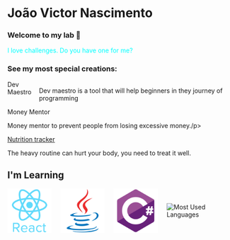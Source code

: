 # João Victor Nascimento

### Welcome to my lab 🔬
<p style="color: cyan;">I love challenges. Do you have one for me?</p>

### See my most special creations:

<div display: flex; flex-direction: column;>
  
  <div style="display: flex;  flex-direction: row;">
  <a  style=" text-decoration: none" href="https://github.com/Vitor45QW/dev-maestro">Dev Maestro</a>
    <p>Dev maestro is a tool that will help beginners in they journey of programming</p>
  </div>
    
  <div>
  <a style=" text-decoration: none; " href="https://github.com/Vitor45QW/Money-Mentor">Money Mentor</a>
    <p>Money mentor to prevent people from losing excessive money./p>
  </div>
    
  <div>
  <a href="https://github.com/Vitor45QW/Nutrition-tracker">Nutrition tracker</a>
    <p>The heavy routine can hurt your body, you need to treat it well.</p>
  </div>
  
</div>





## I'm Learning

<div style="display: flex; justify-content: space-between; align-items: center; gap: 20px;">

  <img src="https://raw.githubusercontent.com/devicons/devicon/master/icons/react/react-original-wordmark.svg" style="width: 100px; height: 100px;" alt="React">
  
  <img src="https://raw.githubusercontent.com/devicons/devicon/master/icons/java/java-original.svg" style="width: 100px; height: 100px;" alt="Java">

  <img src="https://raw.githubusercontent.com/devicons/devicon/master/icons/csharp/csharp-original.svg" style="width: 100px; height: 100px;" alt="C#">

  <img src="https://github-readme-stats.vercel.app/api/top-langs/?username=Vitor45QW&layout=compact&theme=radical" alt="Most Used Languages">


  
</div>
